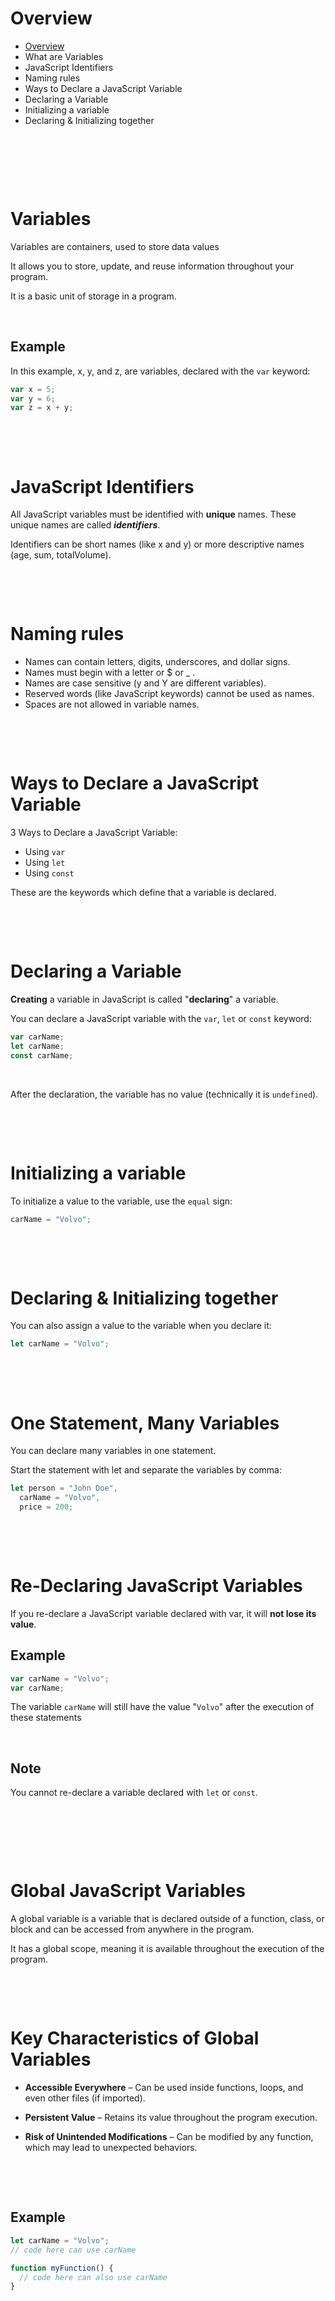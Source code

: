 # Overview

- [Overview](#overview)
- What are Variables
- JavaScript Identifiers
- Naming rules
- Ways to Declare a JavaScript Variable
- Declaring a Variable
- Initializing a variable
- Declaring & Initializing together

&nbsp;

&nbsp;

&nbsp;

# Variables

Variables are containers, used to store data values

It allows you to store, update, and reuse information throughout your program.

It is a basic unit of storage in a program.

&nbsp;

## Example

In this example, x, y, and z, are variables, declared with the `var` keyword:

```js
var x = 5;
var y = 6;
var z = x + y;
```

&nbsp;

&nbsp;

# JavaScript Identifiers

All JavaScript variables must be identified with **unique** names. These unique names are called **_identifiers_**.

Identifiers can be short names (like x and y) or more descriptive names (age, sum, totalVolume).

&nbsp;

&nbsp;

# Naming rules

- Names can contain letters, digits, underscores, and dollar signs.
- Names must begin with a letter or $ or \_ .
- Names are case sensitive (y and Y are different variables).
- Reserved words (like JavaScript keywords) cannot be used as names.
- Spaces are not allowed in variable names.

&nbsp;

&nbsp;

# Ways to Declare a JavaScript Variable

3 Ways to Declare a JavaScript Variable:

- Using `var`
- Using `let`
- Using `const`

These are the keywords which define that a variable is declared.

&nbsp;

&nbsp;

# Declaring a Variable

**Creating** a variable in JavaScript is called "**declaring**" a variable.

You can declare a JavaScript variable with the `var`, `let` or `const` keyword:

```js
var carName;
let carName;
const carName;
```

&nbsp;

After the declaration, the variable has no value (technically it is `undefined`).

&nbsp;

&nbsp;

# Initializing a variable

To initialize a value to the variable, use the `equal` sign:

```js
carName = "Volvo";
```

&nbsp;

&nbsp;

# Declaring & Initializing together

You can also assign a value to the variable when you declare it:

```js
let carName = "Volvo";
```

&nbsp;

&nbsp;

# One Statement, Many Variables

You can declare many variables in one statement.

Start the statement with let and separate the variables by comma:

```js
let person = "John Doe",
  carName = "Volvo",
  price = 200;
```

&nbsp;

&nbsp;

# Re-Declaring JavaScript Variables

If you re-declare a JavaScript variable declared with var, it will **not lose its value**.

## Example

```js
var carName = "Volvo";
var carName;
```

The variable `carName` will still have the value "`Volvo`" after the execution of these statements

&nbsp;

## Note

You cannot re-declare a variable declared with `let` or `const`.

&nbsp;

&nbsp;

&nbsp;

# Global JavaScript Variables

A global variable is a variable that is declared outside of a function, class, or block and can be accessed from anywhere in the program.

It has a global scope, meaning it is available throughout the execution of the program.

&nbsp;

&nbsp;

# Key Characteristics of Global Variables

- **Accessible Everywhere** – Can be used inside functions, loops, and even other files (if imported).

- **Persistent Value** – Retains its value throughout the program execution.

- **Risk of Unintended Modifications** – Can be modified by any function, which may lead to unexpected behaviors.

&nbsp;

&nbsp;

## Example

```js
let carName = "Volvo";
// code here can use carName

function myFunction() {
  // code here can also use carName
}
```

